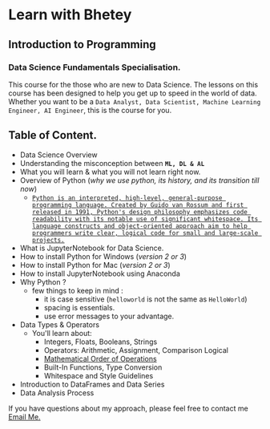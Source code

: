 # Learn with Bhetey

## Introduction to Programming

### Data Science Fundamentals Specialisation.

This course for the those who are new to Data Science.
The lessons on this course has been designed to help you get up to speed in the world of data. Whether you want to be a `Data Analyst, Data Scientist, Machine Learning Engineer, AI Engineer`, this is the course for you.

## Table of Content.

- Data Science Overview
- Understanding the misconception between **`ML, DL & AL`**
- What you will learn & what you will not learn right now.
- Overview of Python (_why we use python, its history, and its transition till now_)
  - [`Python is an interpreted, high-level, general-purpose programming language. Created by Guido van Rossum and first released in 1991, Python's design philosophy emphasizes code readability with its notable use of significant whitespace. Its language constructs and object-oriented approach aim to help programmers write clear, logical code for small and large-scale projects.`](<https://en.wikipedia.org/wiki/Python_(programming_language)>)
- What is JupyterNotebook for Data Science.
- How to install Python for Windows (_version 2 or 3_)
- How to install Python for Mac (_version 2 or 3_)
- How to install JupyterNotebook using Anaconda
- Why Python ?
  - few things to keep in mind :
    - it is case sensitive (`helloworld` is not the same as `HelloWorld`)
    - spacing is essentials.
    - use error messages to your advantage.
- Data Types & Operators
  - You'll learn about:
    - Integers, Floats, Booleans, Strings
    - Operators: Arithmetic, Assignment, Comparison Logical
    - [Mathematical Order of Operations](http://mathforum.org/dr.math/faq/faq.order.operations.html)
    - Built-In Functions, Type Conversion
    - Whitespace and Style Guidelines
- Introduction to DataFrames and Data Series
- Data Analysis Process

If you have questions about my approach, please feel free to contact me [Email Me.](mailto:omifaredammy@gmail.com)
